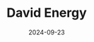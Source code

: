 ---  
layout: startup_page  
title: "David Energy"  
id: "davidenergy.com"  
permalink: "/davidenergydavidenergy.com09232024/"  
website: "https://www.davidenergy.com/"  
funding_round: "Series A1"  
funding_amount: "$23M"  
investors: "Cathay Innovation, USV, Keyframe Capital, Equal Ventures, BoxGroup"  
about: "David Energy is a software-enabled retail energy provider focused on clean energy solutions for small businesses and residential customers. They offer clean energy supply, energy usage optimization tools, and monetary rewards for energy savings, aiming to transition the energy grid to 100% clean energy within a decade."  
markets: "Clean Energy, Software, Electric Power Transmission, Control, and Distribution, Energy Efficiency, Energy Management"  
hq: "Brooklyn, New York, United States"  
founded_year: "2019"  
linkedin: "https://www.linkedin.com/company/david-energy"  
twitter: "https://twitter.com/TheDavidEnergy"  
instagram: ""  
facebook: "https://www.facebook.com/davidenergysystems"  
crunchbase: "https://www.crunchbase.com/organization/david-energy"  
pitchbook: "https://pitchbook.com/profiles/company/278312-59"  

date_display: "23-Sep-2024"  
date: "2024-09-23"

# SEO Optimization  
meta_title: "David Energy - Series A1 Funding ($23M)"  
meta_description: "David Energy, David Energy is a software-enabled retail energy provider focused on clean energy solutions for small businesses and residential customers. They offer..."  
meta_keywords: "David Energy, Clean Energy, Software, Electric Power Transmission, Control, and Distribution, Energy Efficiency, Energy Management, Series A1 funding"  
canonical_url: "https://startup.projectstartups.com/davidenergydavidenergy.com09232024/"  
---